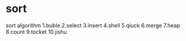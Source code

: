 # sort
sort algorithm
1.buble
2.select
3.insert
4.shell
5.qiuck
6.merge
7.heap
8.count
9.tocket
10.jishu



